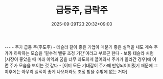 ﻿---
title: "급등주, 급락주"
date: 2025-09-29T23:20:32+09:00
lastmod: 2025-10-02T20:01:58+09:00
type: docs
sidebar:
  open: true
weight: 4
---
<div style="display:none">
  <meta property="article:published_time" content="2025-09-29T14:20:32Z" />
  <meta property="article:modified_time" content="2025-10-02T11:01:58Z" />
</div>
---
- 주가 급등 주(주도주)
	- 테슬라 같이 좋은 기업이 매분기 좋은 실적을 내도 계속 주가가 하락하는 모습을 '필수적 밸류 조정 기간'이라고 부르곤 한다
	- 보통 테슬라 처럼 [시장이 좋았을 때 미래 이익과 꿈을 너무 과도하게 끌어와서 주가가 올라간 경우]에 이런 주가 모습을 보이는 것 같다
	- [이미 모든 기대감이 주가에 반영되어버렸기 때문에 그 이후에는 아무리 실적이 좋게 나오더라도 조정 받을 수밖에 없는 거다]
